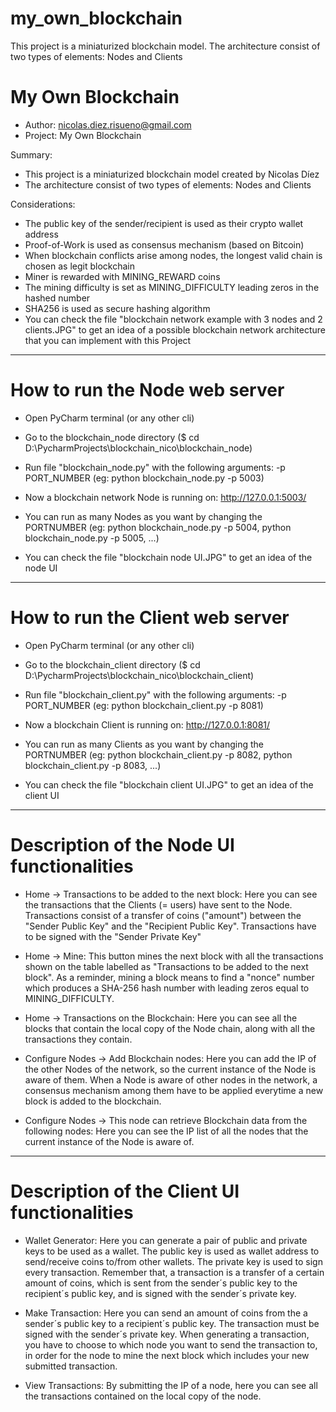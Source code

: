 # my_own_blockchain
This project is a miniaturized blockchain model.
The architecture consist of two types of elements: Nodes and Clients


# My Own Blockchain

- Author: nicolas.diez.risueno@gmail.com
- Project: My Own Blockchain

Summary:
- This project is a miniaturized blockchain model created by Nicolas Díez
- The architecture consist of two types of elements: Nodes and Clients

Considerations:
- The public key of the sender/recipient is used as their crypto wallet address
- Proof-of-Work is used as consensus mechanism (based on Bitcoin)
- When blockchain conflicts arise among nodes, the longest valid chain is chosen as legit blockchain
- Miner is rewarded with MINING_REWARD coins
- The mining difficulty is set as MINING_DIFFICULTY leading zeros in the hashed number
- SHA256 is used as secure hashing algorithm
- You can check the file "blockchain network example with 3 nodes and 2 clients.JPG" to get an idea of a possible blockchain network architecture that you can implement with this Project

-------------

# How to run the Node web server

- Open PyCharm terminal (or any other cli)
- Go to the blockchain_node directory ($ cd D:\PycharmProjects\blockchain_nico\blockchain_node)
- Run file "blockchain_node.py" with the following arguments: -p PORT_NUMBER (eg: python blockchain_node.py -p 5003)
- Now a blockchain network Node is running on: http://127.0.0.1:5003/ 

- You can run as many Nodes as you want by changing the PORTNUMBER (eg: python blockchain_node.py -p 5004, python blockchain_node.py -p 5005, ...)

- You can check the file "blockchain node UI.JPG" to get an idea of the node UI

-------------

# How to run the Client web server 

- Open PyCharm terminal (or any other cli)
- Go to the blockchain_client directory ($ cd D:\PycharmProjects\blockchain_nico\blockchain_client)
- Run file "blockchain_client.py" with the following arguments: -p PORT_NUMBER (eg: python blockchain_client.py -p 8081)
- Now a blockchain Client is running on: http://127.0.0.1:8081/ 

- You can run as many Clients as you want by changing the PORTNUMBER (eg: python blockchain_client.py -p 8082, python blockchain_client.py -p 8083, ...)

- You can check the file "blockchain client UI.JPG" to get an idea of the client UI

-------------

# Description of the Node UI functionalities

- Home -> Transactions to be added to the next block: Here you can see the transactions that the Clients (= users) have sent to the Node. Transactions consist of a transfer of coins ("amount") between the "Sender Public Key" and the "Recipient Public Key". Transactions have to be signed with the "Sender Private Key" 

- Home -> Mine: This button mines the next block with all the transactions shown on the table labelled as "Transactions to be added to the next block". As a reminder, mining a block means to find a "nonce" number which produces a SHA-256 hash number with leading zeros equal to MINING_DIFFICULTY.

- Home -> Transactions on the Blockchain: Here you can see all the blocks that contain the local copy of the Node chain, along with all the transactions they contain.

- Configure Nodes -> Add Blockchain nodes: Here you can add the IP of the other Nodes of the network, so the current instance of the Node is aware of them. When a Node is aware of other nodes in the network, a consensus mechanism among them have to be applied everytime a new block is added to the blockchain.

- Configure Nodes -> This node can retrieve Blockchain data from the following nodes: Here you can see the IP list of all the nodes that the current instance of the Node is aware of.

-------------

# Description of the Client UI functionalities

- Wallet Generator: Here you can generate a pair of public and private keys to be used as a wallet. The public key is used as wallet address to send/receive coins to/from other wallets. The private key is used to sign every transaction. Remember that, a transaction is a transfer of a certain amount of coins, which is sent from the sender´s public key to the recipient´s public key, and is signed with the sender´s private key.

- Make Transaction: Here you can send an amount of coins from the a sender´s public key to a recipient´s public key. The transaction must be signed with the sender´s private key. When generating a transaction, you have to choose to which node you want to send the transaction to, in order for the node to mine the next block which includes your new submitted transaction.

- View Transactions: By submitting the IP of a node, here you can see all the transactions contained on the local copy of the node.
